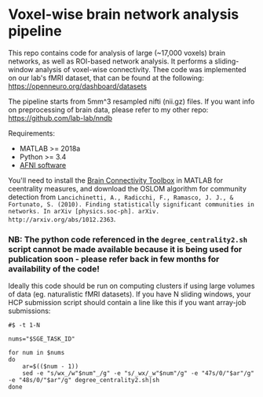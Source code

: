 # Voxel-wise brain network analysis pipeline

This repo contains code for analysis of large (~17,000 voxels) brain networks, as well as ROI-based network analysis. It performs a sliding-window analysis of voxel-wise connectivity.
Thee code was implemented on our lab's fMRI dataset, that can be found at the following: https://openneuro.org/dashboard/datasets

The pipeline starts from 5mm^3 resampled nifti (nii.gz) files. If you want info on preprocessing of brain data, please refer to my other repo: https://github.com/lab-lab/nndb

Requirements:
- MATLAB >= 2018a
- Python >= 3.4
- [AFNI software](https://afni.nimh.nih.gov/pub/dist/doc/htmldoc/background_install/install_instructs/index.html)


You'll need to install the [Brain Connectivity Toolbox](https://sites.google.com/site/bctnet/) in MATLAB for ceentrality measures, and download the OSLOM algorithm for community detection from
```Lancichinetti, A., Radicchi, F., Ramasco, J. J., & Fortunato, S. (2010). Finding statistically significant communities in networks. In arXiv [physics.soc-ph]. arXiv. http://arxiv.org/abs/1012.2363```.

### NB: The python code referenced in the `degree_centrality2.sh` script cannot be made available because it is being used for publication soon - please refer back in few months for availability of the code!

Ideally this code should be run on computing clusters if using large volumes of data (eg. naturalistic fMRI datasets). If you have N sliding windows, your HCP submission script should contain a line like this if you want array-job submissions:

```
#$ -t 1-N

nums="$SGE_TASK_ID"

for num in $nums
do
    ar=$(($num - 1))
    sed -e "s/wx_/w"$num"_/g" -e "s/_wx/_w"$num"/g" -e "47s/0/"$ar"/g" -e "48s/0/"$ar"/g" degree_centrality2.sh|sh
done

```




